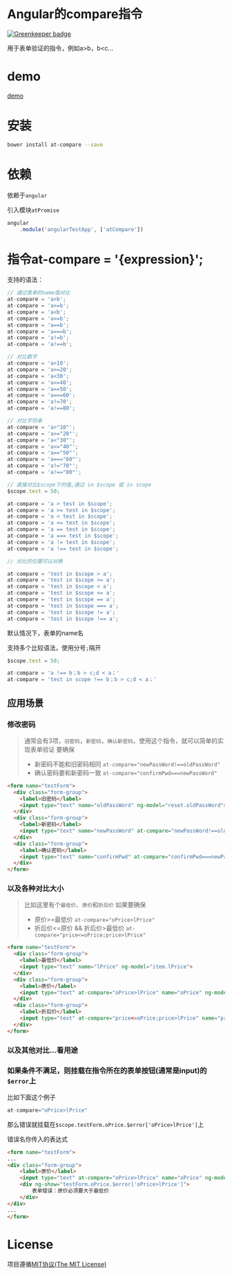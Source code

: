 # Angular的compare指令

[![Greenkeeper badge](https://badges.greenkeeper.io/axetroy/at-compare.svg)](https://greenkeeper.io/)

用于表单验证的指令，例如a>b，b<c...

# demo

[demo](http://axetroy.github.io/at-compare/)

# 安装

```bash
bower install at-compare --save
```

# 依赖

依赖于`angular`

引入模块`atPromise`

```js
angular
	.module('angularTestApp', ['atCompare'])
```

# 指令at-compare = '{expression}';

支持的语法：

```js
// 通过表单的name值对比
at-compare = 'a>b';
at-compare = 'a>=b';
at-compare = 'a<b';
at-compare = 'a<=b';
at-compare = 'a==b';
at-compare = 'a===b';
at-compare = 'a!=b';
at-compare = 'a!==b';

// 对比数字
at-compare = 'a>10';
at-compare = 'a>=20';
at-compare = 'a<30';
at-compare = 'a<=40';
at-compare = 'a==50';
at-compare = 'a===60';
at-compare = 'a!=70';
at-compare = 'a!==80';

// 对比字符串
at-compare = 'a>"10"';
at-compare = 'a>="20"';
at-compare = 'a<"30"';
at-compare = 'a<="40"';
at-compare = 'a=="50"';
at-compare = 'a==="60"';
at-compare = 'a!="70"';
at-compare = 'a!=="80"';

// 直接对比$scope下的值,通过 in $scope 或 in scope
$scope.test = 50;

at-compare = 'a > test in $scope';
at-compare = 'a >= test in $scope';
at-compare = 'a < test in $scope';
at-compare = 'a <= test in $scope';
at-compare = 'a == test in $scope';
at-compare = 'a === test in $scope';
at-compare = 'a != test in $scope';
at-compare = 'a !== test in $scope';

// 对比的位置可以对换

at-compare = 'test in $scope > a';
at-compare = 'test in $scope >= a';
at-compare = 'test in $scope < a';
at-compare = 'test in $scope <= a';
at-compare = 'test in $scope == a';
at-compare = 'test in $scope === a';
at-compare = 'test in $scope != a';
at-compare = 'test in $scope !== a';

```

默认情况下，表单的name名

支持多个比较语法，使用分号``;``隔开

```js
$scope.test = 50;

at-compare = 'a !== b；b > c;d < a；'
at-compare = 'test in scope !== b；b > c;d < a；'
```

## 应用场景

###  修改密码

> 通常会有3项，`旧密码`，`新密码`，`确认新密码`，使用这个指令，就可以简单的实现表单验证
> 要确保
> * 新密码不能和旧密码相同         `at-compare="newPassWord!==oldPassWord"`
> * 确认密码要和新密码一致         `at-compare="confirmPwd===newPassWord"`

```html
<form name="testForm">
  <div class="form-group">
    <label>旧密码</label>
    <input type="text" name="oldPassWord" ng-model="reset.oldPassWord">
  </div>
  <div class="form-group">
    <label>新密码</label>
    <input type="text" name="newPassWord" at-compare="newPassWord!==oldPassWord" ng-model="reset.newPassWord">
  </div>
  <div class="form-group">
    <label>确认密码</label>
    <input type="text" name="confirmPwd" at-compare="confirmPwd===newPassWord" ng-model="reset.confirmPwd">
  </div>
</form>
```

### 以及各种对比大小

> 比如这里有个``最低价``、``原价``和``折后价``
> 如果要确保
> * 原价>=最低价                  ``at-compare="oPrice>lPrice"``
> * 折后价<=原价 && 折后价>最低价   ``at-compare="price<=oPrice;price>lPrice"``

```html
<form name="testForm">
  <div class="form-group">
    <label>最低价</label>
    <input type="text" name="lPrice" ng-model="item.lPrice">
  </div>
  <div class="form-group">
    <label>原价</label>
    <input type="text" at-compare="oPrice>lPrice" name="oPrice" ng-model="item.oProice">
  </div>
  <div class="form-group">
    <label>折后价</label>
    <input type="text" at-compare="price<=oPrice;price>lPrice" name="price" ng-model="item.price">
  </div>
</form>
```

### 以及其他对比...看用途

### 如果条件不满足，则挂载在指令所在的表单按钮(通常是input)的``$error``上

比如下面这个例子
```js
at-compare="oPrice>lPrice"
```
那么错误就挂载在``$scope.testForm.oPrice.$error['oPrice>lPrice']``上

错误名你传入的表达式

```html
<form name="testForm">
...
<div class="form-group">
    <label>原价</label>
    <input type="text" at-compare="oPrice>lPrice" name="oPrice" ng-model="item.oProice">
    <div ng-show="testForm.oPrice.$error['oPrice>lPrice']">
        表单错误：原价必须要大于最低价
    </div>
</div>
...
</form>
```

# License
项目遵循[MIT协议(The MIT License)](http://opensource.org/licenses/MIT)
